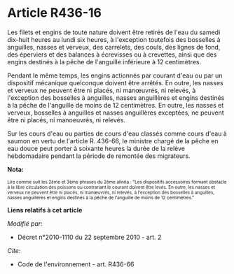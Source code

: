# Article R436-16

Les filets et engins de toute nature doivent être retirés de l'eau du samedi dix-huit heures au lundi six heures, à
l'exception toutefois des bosselles à anguilles, nasses et verveux, des carrelets, des couls, des lignes de fond, des
éperviers et des balances à écrevisses ou à crevettes, ainsi que des engins destinés à la pêche de l'anguille inférieure à 12
centimètres. 

Pendant le même temps, les engins actionnés par courant d'eau ou par un dispositif mécanique quelconque doivent être arrêtés.
En outre, les nasses et verveux ne peuvent être ni placés, ni manœuvrés, ni relevés, à l'exception des bosselles à anguilles,
nasses anguillères et engins destinés à la pêche de l'anguille de moins de 12 centimètres. En outre, les nasses et verveux,
bosselles à anguilles et nasses anguillères exceptées, ne peuvent être ni placés, ni manoeuvrés, ni relevés. 

Sur les cours d'eau ou parties de cours d'eau classés comme cours d'eau à saumon en vertu de l'article R. 436-66, le ministre
chargé de la pêche en eau douce peut porter à soixante heures la durée de la relève hebdomadaire pendant la période de
remontée des migrateurs.

**Nota:**

<font size="1">Lire comme suit les 2ème et 3ème phrases du 2ème alinéa : "Les dispositifs accessoires formant obstacle à la
libre circulation des poissons ou contrariant le courant doivent être levés. En outre, les nasses et verveux ne peuvent être
ni placés, ni manœuvrés, ni relevés, à l'exception des bosselles à anguilles, nasses anguillères et engins destinés à la
pêche de l'anguille de moins de 12 centimètres."</font>

<font size="1">
</font>

<font size="1">

<font size="1">
</font>

</font>

**Liens relatifs à cet article**

_Modifié par_:

  - Décret n°2010-1110 du 22 septembre 2010 - art. 2

_Cite_:

  - Code de l'environnement - art. R436-66
